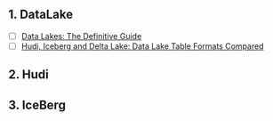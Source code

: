 ## 1. DataLake

- [ ] [Data Lakes: The Definitive Guide](https://lakefs.io/data-lakes/)
- [ ] [Hudi, Iceberg and Delta Lake: Data Lake Table Formats Compared](https://lakefs.io/hudi-iceberg-and-delta-lake-data-lake-table-formats-compared/)

## 2. Hudi

## 3. IceBerg
